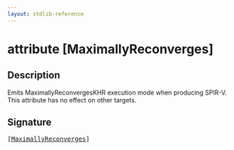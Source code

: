 ```yaml
---
layout: stdlib-reference
---
```


# attribute [MaximallyReconverges]

## Description

Emits <span class='code'>MaximallyReconvergesKHR</span> execution mode when producing SPIR-V.
This attribute has no effect on other targets.


## Signature

<pre>
[<a href="maximallyreconverges-09">MaximallyReconverges</a>]
</pre>

